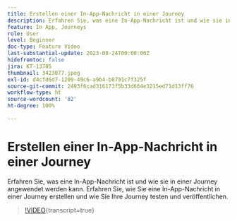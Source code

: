 ```yaml
---
title: Erstellen einer In-App-Nachricht in einer Journey
description: Erfahren Sie, was eine In-App-Nachricht ist und wie sie in einer Journey angewendet werden kann. Erfahren Sie, wie Sie eine In-App-Nachricht in einer Journey erstellen und wie Sie Ihre Journey testen und veröffentlichen.
feature: In App, Journeys
role: User
level: Beginner
doc-type: Feature Video
last-substantial-update: 2023-08-24T00:00:00Z
hidefromtoc: false
jira: KT-13705
thumbnail: 3423077.jpeg
exl-id: d4cfd6d7-1209-49c6-a9b4-b8791c7f325f
source-git-commit: 2493f6cad316173f5b33d664e3215ed71d13ff76
workflow-type: ht
source-wordcount: '82'
ht-degree: 100%

---
```


# Erstellen einer In-App-Nachricht in einer Journey

Erfahren Sie, was eine In-App-Nachricht ist und wie sie in einer Journey angewendet werden kann. Erfahren Sie, wie Sie eine In-App-Nachricht in einer Journey erstellen und wie Sie Ihre Journey testen und veröffentlichen.

>[!VIDEO](https://video.tv.adobe.com/v/3423077/?learn=on){transcript=true}

